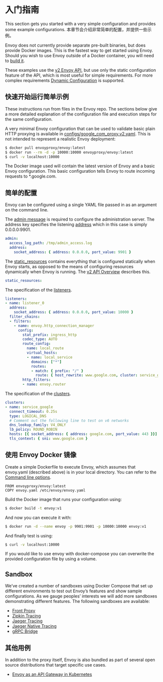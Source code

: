 #  入门指南

This section gets you started with a very simple configuration and provides some example configurations.
本章节会介绍非常简单的配置，并提供一些示例。

Envoy does not currently provide separate pre-built binaries, but does provide Docker images. This is the fastest way to get started using Envoy. Should you wish to use Envoy outside of a Docker container, you will need to [build it](../install/building.md#building).

These examples use the [v2 Envoy API](../api-v2/api.md#envoy-api-reference), but use only the static configuration feature of the API, which is most useful for simple requirements. For more complex requirements [Dynamic Configuration](../intro/arch_overview/dynamic_configuration.md#arch-overview-dynamic-config) is supported.

## 快速开始运行简单示例

These instructions run from files in the Envoy repo. The sections below give a more detailed explanation of the configuration file and execution steps for the same configuration.

A very minimal Envoy configuration that can be used to validate basic plain HTTP proxying is available in [configs/google_com_proxy.v2.yaml](https://github.com/envoyproxy/envoy/blob/master/configs/google_com_proxy.v2.yaml). This is not intended to represent a realistic Envoy deployment:

```bash
$ docker pull envoyproxy/envoy:latest
$ docker run --rm -d -p 10000:10000 envoyproxy/envoy:latest
$ curl -v localhost:10000
```

The Docker image used will contain the latest version of Envoy and a basic Envoy configuration. This basic configuration tells Envoy to route incoming requests to *.google.com.

## 简单的配置

Envoy can be configured using a single YAML file passed in as an argument on the command line.

The [admin message](../api-v2/config/bootstrap/v2/bootstrap.proto.md#envoy-api-msg-config-bootstrap-v2-admin) is required to configure the administration server. The address key specifies the listening [address](../api-v2/api/v2/core/address.proto.md#envoy-api-file-envoy-api-v2-core-address-proto) which in this case is simply 0.0.0.0:9901.

```yaml
admin:
  access_log_path: /tmp/admin_access.log
  address:
    socket_address: { address: 0.0.0.0, port_value: 9901 }
```

The [static_resources](../api-v2/config/bootstrap/v2/bootstrap.proto.md#envoy-api-field-config-bootstrap-v2-bootstrap-static-resources) contains everything that is configured statically when Envoy starts, as opposed to the means of configuring resources dynamically when Envoy is running. The [v2 API Overview](../configuration/overview/v2_overview.md#config-overview-v2) describes this.

```yaml
static_resources:
```

The specification of the [listeners](../api-v2/api/v2/listener/listener.proto.md#envoy-api-file-envoy-api-v2-listener-listener-proto).

```yaml
listeners:
- name: listener_0
  address:
    socket_address: { address: 0.0.0.0, port_value: 10000 }
  filter_chains:
  - filters:
    - name: envoy.http_connection_manager
      config:
        stat_prefix: ingress_http
        codec_type: AUTO
        route_config:
          name: local_route
          virtual_hosts:
          - name: local_service
            domains: ["*"]
            routes:
            - match: { prefix: "/" }
              route: { host_rewrite: www.google.com, cluster: service_google }
        http_filters:
        - name: envoy.router
```

The specification of the [clusters](../api-v2/api/v2/cds.proto.md#envoy-api-file-envoy-api-v2-cds-proto).

```yaml
clusters:
- name: service_google
  connect_timeout: 0.25s
  type: LOGICAL_DNS
  # Comment out the following line to test on v6 networks
  dns_lookup_family: V4_ONLY
  lb_policy: ROUND_ROBIN
  hosts: [{ socket_address: { address: google.com, port_value: 443 }}]
  tls_context: { sni: www.google.com }
```

## 使用 Envoy Docker 镜像

Create a simple Dockerfile to execute Envoy, which assumes that envoy.yaml (described above) is in your local directory. You can refer to the [Command line options](../operations/cli.md#operations-cli).

```
FROM envoyproxy/envoy:latest
COPY envoy.yaml /etc/envoy/envoy.yaml
```

Build the Docker image that runs your configuration using:

```bash
$ docker build -t envoy:v1
```

And now you can execute it with:

```bash
$ docker run -d --name envoy -p 9901:9901 -p 10000:10000 envoy:v1
```

And finally test is using:

```bash
$ curl -v localhost:10000
```

If you would like to use envoy with docker-compose you can overwrite the provided configuration file by using a volume.

## Sandbox

We’ve created a number of sandboxes using Docker Compose that set up different environments to test out Envoy’s features and show sample configurations. As we gauge peoples’ interests we will add more sandboxes demonstrating different features. The following sandboxes are available:

- [Front Proxy](sandboxes/front_proxy.md)
- [Zipkin Tracing](sandboxes/zipkin_tracing.md)
- [Jaeger Tracing](sandboxes/jaeger_tracing.md)
- [Jaeger Native Tracing](sandboxes/jaeger_native_tracing.md)
- [gRPC Bridge](sandboxes/grpc_bridge.md)

## 其他用例

In addition to the proxy itself, Envoy is also bundled as part of several open source distributions that target specific use cases.

- [Envoy as an API Gateway in Kubernetes](distro/ambassador.md)
